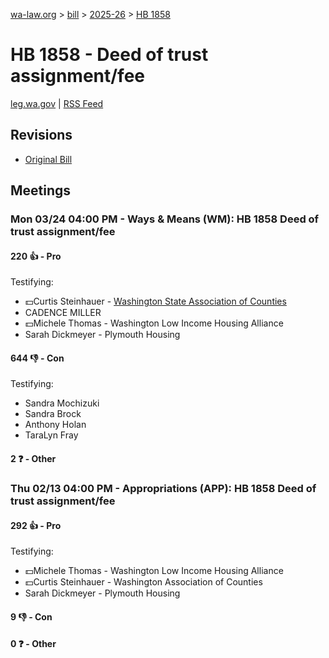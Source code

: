 [wa-law.org](/) > [bill](/bill/) > [2025-26](/bill/2025-26/) > [HB 1858](/bill/2025-26/hb/1858/)

# HB 1858 - Deed of trust assignment/fee
[leg.wa.gov](https://app.leg.wa.gov/billsummary?BillNumber=1858&Year=2025&Initiative=false) | [RSS Feed](./rss.xml)

## Revisions
* [Original Bill](1/)

## Meetings
### Mon 03/24 04:00 PM - Ways & Means (WM): HB 1858 Deed of trust assignment/fee
#### 220 👍 - Pro
Testifying:
* 💵Curtis Steinhauer - [Washington State Association of Counties](/org/washington_state_association_of_counties/)
* CADENCE MILLER
* 💵Michele Thomas - Washington Low Income Housing Alliance
* Sarah Dickmeyer - Plymouth Housing

#### 644 👎 - Con
Testifying:
* Sandra Mochizuki
* Sandra Brock
* Anthony Holan
* TaraLyn Fray

#### 2 ❓ - Other

### Thu 02/13 04:00 PM - Appropriations (APP): HB 1858 Deed of trust assignment/fee
#### 292 👍 - Pro
Testifying:
* 💵Michele Thomas - Washington Low Income Housing Alliance
* 💵Curtis Steinhauer - Washington Association of Counties
* Sarah Dickmeyer - Plymouth Housing

#### 9 👎 - Con

#### 0 ❓ - Other
